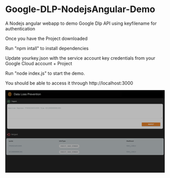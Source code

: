 # Google-DLP-NodejsAngular-Demo
A Nodejs angular webapp to demo Google Dlp API using keyfilename for authentication

Once you have the Project downloaded

Run "npm intall" to install dependencies

Update yourkey.json with the service account key credentials from your Google Cloud account + Project

Run "node index.js" to start the demo.

You should be able to access it through http://localhost:3000

![alt text](https://github.com/hradhakrishnan/Google-DLP-NodejsAngular-Demo/blob/master/DLP_demo.png)
